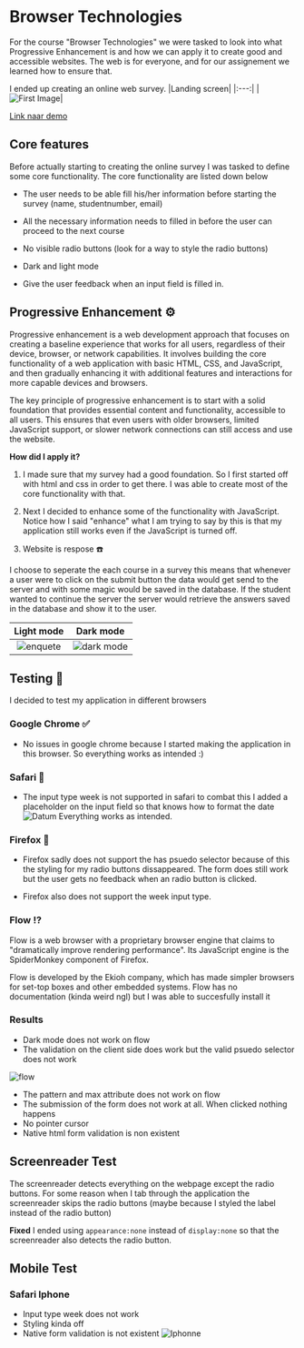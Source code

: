 # Browser Technologies
For the course "Browser Technologies" we were tasked to look into what Progressive Enhancement is and how we can apply it to create good and accessible websites. The web is for everyone, and for our assignement we learned how to ensure that.

I ended up creating an online web survey.
|Landing screen|
|:---:|
|![First Image](/public/images/enquete1.png)|

[Link naar demo](http:localhost:3000)

## Core features
Before actually starting to creating the online survey I was tasked to define some core functionality. The core functionality are listed down below

* The user needs to be able fill his/her information before starting the survey (name, studentnumber, email)

* All the necessary information needs to filled in before the user can proceed to the next course

* No visible radio buttons (look for a way to style the radio buttons)

* Dark and light mode

* Give the user feedback when an input field is filled in.

## Progressive Enhancement :gear:
Progressive enhancement is a web development approach that focuses on creating a baseline experience that works for all users, regardless of their device, browser, or network capabilities. It involves building the core functionality of a web application with basic HTML, CSS, and JavaScript, and then gradually enhancing it with additional features and interactions for more capable devices and browsers.

The key principle of progressive enhancement is to start with a solid foundation that provides essential content and functionality, accessible to all users. This ensures that even users with older browsers, limited JavaScript support, or slower network connections can still access and use the website.

**How did I apply it?**
1. I made sure that my survey had a good foundation. So I first started off with html and css in order to get there. I was able to create most of the core functionality with that.

2. Next I decided to enhance some of the functionality with JavaScript. Notice how I said "enhance" what I am trying to say by this is that my application still works even if the JavaScript is turned off.

3. Website is respose :telephone:

I choose to seperate the each course in a survey this means that whenever a user were to click on the submit button the data would get send to the server and with some magic would be saved in the database. If the student wanted to continue the server the server would retrieve the answers saved in the database and show it to the user.

|Light mode| Dark mode|
|:---:|:---:
|![enquete](/public/images/enquete1.png)|![dark mode](/public/images/darkmode.png)

## Testing :electric_plug:
I decided to test my application in different browsers

### Google Chrome :white_check_mark:
* No issues in google chrome because I started making the application in this browser. So everything works as intended :)

### Safari :large_orange_diamond:
* The input type week is not supported in safari to combat this I added a placeholder on the input field so that knows how to format the date
![Datum](/public/images/datum.png)
Everything works as intended.

### Firefox :large_orange_diamond:
* Firefox sadly does not support the has psuedo selector because of this the styling for my radio buttons dissappeared. The form does still work but the user gets no feedback when an radio button is clicked.

* Firefox also does not support the week input type.

### Flow :interrobang:
Flow is a web browser with a proprietary browser engine that claims to "dramatically improve rendering performance". Its JavaScript engine is the SpiderMonkey component of Firefox.

Flow is developed by the Ekioh company, which has made simpler browsers for set-top boxes and other embedded systems. Flow has no documentation (kinda weird ngl) but I was able to succesfully install it

### Results
* Dark mode does not work on flow 
* The validation on the client side does work but the valid psuedo selector does not work 

![flow](/public/images/flow.png)

* The pattern and max attribute does not work on flow
* The submission of the form does not work at all. When clicked nothing happens
* No pointer cursor
* Native html form validation is non existent

## Screenreader Test
The screenreader detects everything on the webpage except the radio buttons. For some reason when I tab through the application the screenreader skips the radio buttons (maybe because I styled the label instead of the radio button)

**Fixed**
I ended using `appearance:none` instead of `display:none` so that the screenreader also detects the radio button.

## Mobile Test
### Safari Iphone
* Input type week does not work 
* Styling kinda off
* Native form validation is not existent
![Iphonne](/public/images/iphone.jpeg)